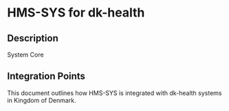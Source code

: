 # HMS-SYS for dk-health

## Description

System Core

## Integration Points

This document outlines how HMS-SYS is integrated with dk-health systems in Kingdom of Denmark.

